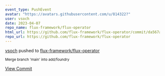 ```yaml
---
event_type: PushEvent
avatar: "https://avatars.githubusercontent.com/u/814322?"
user: vsoch
date: 2023-04-07
repo_name: flux-framework/flux-operator
html_url: https://github.com/flux-framework/flux-operator/commit/da567a7bc6880fe2500f7b5ddc8f87f587554463
repo_url: https://github.com/flux-framework/flux-operator
---
```


<a href='https://github.com/vsoch' target='_blank'>vsoch</a> pushed to <a href='https://github.com/flux-framework/flux-operator' target='_blank'>flux-framework/flux-operator</a>

<small>Merge branch 'main' into add/foundry</small>

<a href='https://github.com/flux-framework/flux-operator/commit/da567a7bc6880fe2500f7b5ddc8f87f587554463' target='_blank'>View Commit</a>